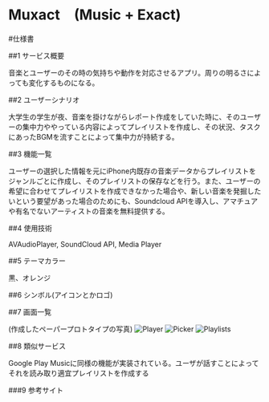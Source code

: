 # Muxact　(Music + Exact)

#仕様書

##1 サービス概要

音楽とユーザーのその時の気持ちや動作を対応させるアプリ。周りの明るさによっても変化するものになる。

##2 ユーザーシナリオ

大学生の学生が夜、音楽を掛けながらレポート作成をしていた時に、そのユーザーの集中力ややっている内容によってプレイリストを作成し、その状況、タスクにあったBGMを流すことによって集中力が持続する。

##3 機能一覧

ユーザーの選択した情報を元にiPhone内既存の音楽データからプレイリストをジャンルごとに作成し、そのプレイリストの保存などを行う。また、ユーザーの希望に合わせてプレイリストを作成できなかった場合や、新しい音楽を発掘したいという要望があった場合のためにも、Soundcloud APIを導入し、アマチュアや有名でないアーティストの音楽を無料提供する。

##4 使用技術

AVAudioPlayer, SoundCloud API, Media Player

##5 テーマカラー

黒、オレンジ

##6 シンボル(アイコンとかロゴ)



##7 画面一覧

(作成したペーパープロトタイプの写真)
![Player](https://scontent-nrt1-1.xx.fbcdn.net/t31.0-8/13475104_604433863053153_7537187561074930252_o.jpg)
![Picker](https://scontent-nrt1-1.xx.fbcdn.net/t31.0-8/13503044_604433859719820_3236411948381348041_o.jpg)
![Playlists](https://scontent-nrt1-1.xx.fbcdn.net/t31.0-8/13502613_604433856386487_3752017020808081351_o.jpg)

##8 類似サービス

Google Play Musicに同様の機能が実装されている。ユーザが話すことによってそれを読み取り適宜プレイリストを作成する

###9 参考サイト
